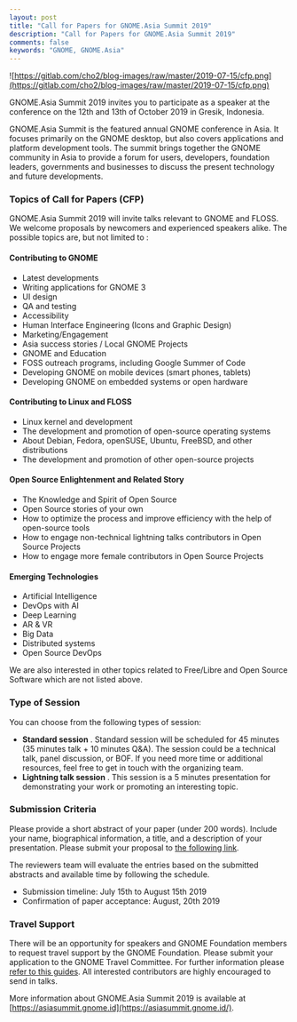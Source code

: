 ```yaml
---
layout: post
title: "Call for Papers for GNOME.Asia Summit 2019"
description: "Call for Papers for GNOME.Asia Summit 2019"
comments: false
keywords: "GNOME, GNOME.Asia"
---
```


![https://gitlab.com/cho2/blog-images/raw/master/2019-07-15/cfp.png](https://gitlab.com/cho2/blog-images/raw/master/2019-07-15/cfp.png)

GNOME.Asia Summit 2019 invites you to participate as a speaker at the conference on the 12th and 13th of October 2019 in Gresik, Indonesia.

GNOME.Asia Summit is the featured annual GNOME conference in Asia. It focuses primarily on the GNOME desktop, but also covers applications and platform development tools. The summit brings together the GNOME community in Asia to provide a forum for users, developers, foundation leaders, governments and businesses to discuss the present technology and future developments.

### Topics of Call for Papers (CFP)

GNOME.Asia Summit 2019 will invite talks relevant to GNOME and FLOSS. We welcome proposals by newcomers and experienced speakers alike. The possible topics are, but not limited to :

#### **Contributing to GNOME**

*   Latest developments
*   Writing applications for GNOME 3
*   UI design
*   QA and testing
*   Accessibility
*   Human Interface Engineering (Icons and Graphic Design)
*   Marketing/Engagement
*   Asia success stories / Local GNOME Projects
*   GNOME and Education
*   FOSS outreach programs, including Google Summer of Code
*   Developing GNOME on mobile devices (smart phones, tablets)
*   Developing GNOME on embedded systems or open hardware

#### **Contributing to Linux and FLOSS**

*   Linux kernel and development
*   The development and promotion of open-source operating systems
*   About Debian, Fedora, openSUSE, Ubuntu, FreeBSD, and other distributions
*   The development and promotion of other open-source projects

#### **Open Source Enlightenment and Related Story**

*   The Knowledge and Spirit of Open Source
*   Open Source stories of your own
*   How to optimize the process and improve efficiency with the help of open-source tools
*   How to engage non-technical lightning talks contributors in Open Source Projects
*   How to engage more female contributors in Open Source Projects

#### **Emerging Technologies**

*   Artificial Intelligence
*   DevOps with AI
*   Deep Learning
*   AR & VR
*   Big Data
*   Distributed systems
*   Open Source DevOps

We are also interested in other topics related to Free/Libre and Open Source Software which are not listed above.

### Type of Session

You can choose from the following types of session:

*   **Standard session** . Standard session will be scheduled for 45 minutes (35 minutes talk + 10 minutes Q&A). The session could be a technical talk, panel discussion, or BOF. If you need more time or additional resources, feel free to get in touch with the organizing team.
*   **Lightning talk session** . This session is a 5 minutes presentation for demonstrating your work or promoting an interesting topic.

### Submission Criteria

Please provide a short abstract of your paper (under 200 words). Include your name, biographical information, a title, and a description of your presentation. Please submit your proposal to [the following link](https://s.id/GNAS19-CfP).

The reviewers team will evaluate the entries based on the submitted abstracts and available time by following the schedule.

*   Submission timeline: July 15th to August 15th 2019
*   Confirmation of paper acceptance: August, 20th 2019

### Travel Support

There will be an opportunity for speakers and GNOME Foundation members to request travel support by the GNOME Foundation. Please submit your application to the GNOME Travel Committee. For further information please [refer to this guides](https://wiki.gnome.org/Travel). All interested contributors are highly encouraged to send in talks.

More information about GNOME.Asia Summit 2019 is available at [https://asiasummit.gnome.id](https://asiasummit.gnome.id/).
